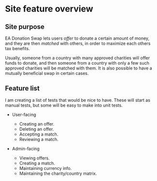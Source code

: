 # Site feature overview

## Site purpose

EA Donation Swap lets users *offer* to donate a certain amount of money, and they are then *matched* with others, in order to maximize each others tax benefits.

Usually, someone from a country with many approved charities will offer funds to donate, and then someone from a country with only a few such  approved charities will be matched with them. It is also possible to have a mutually beneficial swap in certain cases.


## Feature list

I am creating a list of tests that would be nice to have. These will start as manual tests, but some will be easy to make into unit tests.

- User-facing
    - Creating an offer.
    - Deleting an offer.
    - Accepting a match.
    - Reviewing a match.

- Admin-facing
    - Viewing offers.
    - Creating a match.
    - Maintaining currency info.
    - Maintaining the charity/country matrix.
